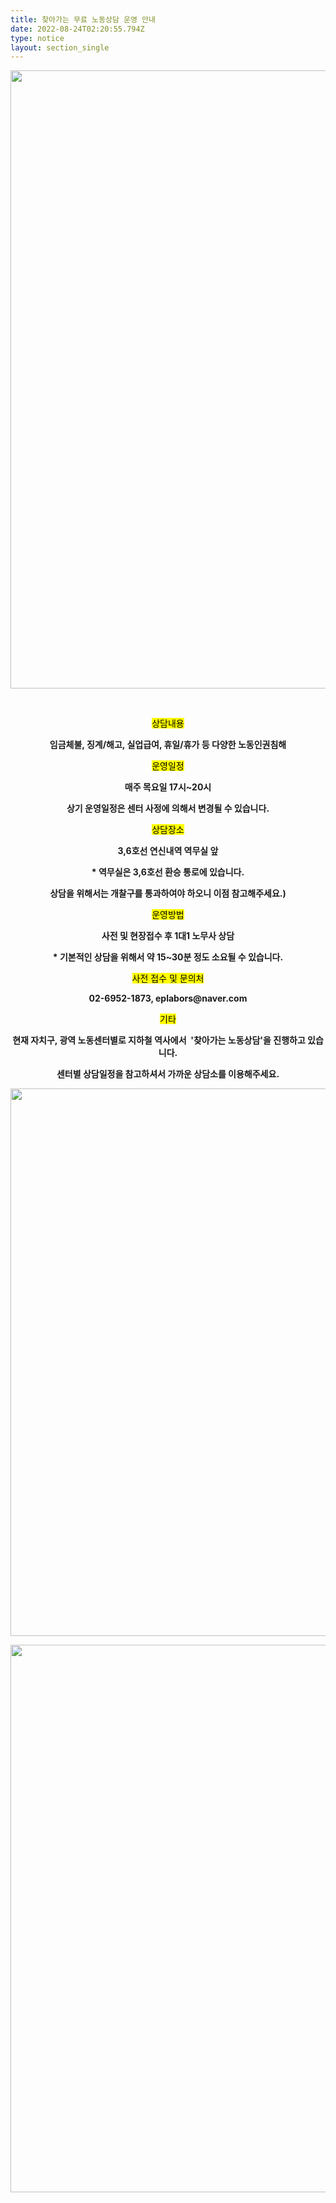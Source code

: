 ```yaml
---
title: 찾아가는 무료 노동상담 운영 안내
date: 2022-08-24T02:20:55.794Z
type: notice
layout: section_single
---
```

<p><img style="display: block; margin-left: auto; margin-right: auto;" src="https://drive.tiny.cloud/1/engl1s97gj9hrxpoa7eh7z5f05ozxfm1box3nxkh4j7a43ei/e7fc24bd-b9ce-412f-80c9-ba04cc536605" alt="" width="700" height="989" /></p>
<p>&nbsp;</p>
<p id="SE-f58a29c9-66c2-45d8-9c1e-6e082ff5389a" class="se-text-paragraph se-text-paragraph-align-center se-is-text-paragraph-block-selected" style="text-align: center;"><span id="SE-e16a89bf-4df1-48ec-9c94-5e269e386e28" class="se-ff-nanumgothic se-fs19 se-highlight __se-node"><mark>상담내용</mark></span></p>
<p id="SE-44ec838a-e758-49b4-9d42-67486d871499" class="se-text-paragraph se-text-paragraph-align-center se-is-text-paragraph-block-selected" style="text-align: center;"><span id="SE-6e3f5550-2ad4-45e2-b3df-d14afe7e98bf" class="se-ff-nanumgothic se-fs15 __se-node"><strong>임금체불, 징계/해고, 실업급여, 휴일/휴가 등 다양한 노동인권침해</strong></span></p>
<p id="SE-78b5d07d-fa31-4619-af61-b16a2e6dffc4" class="se-text-paragraph se-text-paragraph-align-center se-is-text-paragraph-block-selected" style="text-align: center;"><span id="SE-4f59b2d2-06f4-4333-802a-7d69b48f5f6b" class="se-ff-nanumgothic se-fs15 __se-node"></span></p>
<p id="SE-4cee9972-8aae-43d3-b792-701db10f25d4" class="se-text-paragraph se-text-paragraph-align-center se-is-text-paragraph-block-selected" style="text-align: center;"><span id="SE-5fa7f736-c444-4538-a22d-ec56c404509d" class="se-ff-nanumgothic se-fs19 se-highlight __se-node"><mark>운영일정</mark></span></p>
<p id="SE-b3a32355-60fd-4385-89c6-906bd8396e1b" class="se-text-paragraph se-text-paragraph-align-center se-is-text-paragraph-block-selected" style="text-align: center;"><span id="SE-bebfdfb6-59cb-4a90-9e05-470eb32d8541" class="se-ff-nanumgothic se-fs15 __se-node"><strong>매주 목요일 17시~20시</strong></span></p>
<p id="SE-185c99db-7739-4b57-8e9c-2e57f8198c09" class="se-text-paragraph se-text-paragraph-align-center se-is-text-paragraph-block-selected" style="text-align: center;"><span id="SE-ab20d4fe-dc40-4e41-95c0-f421b51d5396" class="se-ff-nanumgothic se-fs15 __se-node"><strong>상기 운영일정은 센터 사정에 의해서 변경될 수 있습니다.</strong></span></p>
<p id="SE-86328615-1f6d-4df5-8f6c-690370ef41af" class="se-text-paragraph se-text-paragraph-align-center se-is-text-paragraph-block-selected" style="text-align: center;"><span id="SE-564f49e7-f16b-4ff2-b2c4-5c429499f5be" class="se-ff-nanumgothic se-fs15 __se-node"></span></p>
<p id="SE-79fa994e-fe65-436a-bd5b-fb546631463a" class="se-text-paragraph se-text-paragraph-align-center se-is-text-paragraph-block-selected" style="text-align: center;"><span id="SE-1cca4887-6ca9-422a-8d8b-77cf78932c63" class="se-ff-nanumgothic se-fs19 se-highlight __se-node"><mark>상담장소</mark></span></p>
<p id="SE-489fbb06-5417-4eeb-b9b0-bbe161cc1512" class="se-text-paragraph se-text-paragraph-align-center se-is-text-paragraph-block-selected" style="text-align: center;"><span id="SE-b5477a98-2cb9-4ad4-8ce3-a41763ffab31" class="se-ff-nanumgothic se-fs15 __se-node"><strong>3,6호선 연신내역 역무실 앞</strong></span></p>
<p id="SE-ed64c3d4-8896-48a0-ac18-d0562758cf48" class="se-text-paragraph se-text-paragraph-align-center se-is-text-paragraph-block-selected" style="text-align: center;"><span id="SE-62ceea12-a803-4f73-a2d7-e9f095df4543" class="se-ff-nanumgothic se-fs15 __se-node"><strong>* 역무실은 3,6호선 환승 통로에 있습니다.</strong></span></p>
<p id="SE-7120691f-903f-497a-ba21-fd724ab1d1b9" class="se-text-paragraph se-text-paragraph-align-center se-is-text-paragraph-block-selected" style="text-align: center;"><span id="SE-86b542f9-535b-402b-887d-e3ad24a627ce" class="se-ff-nanumgothic se-fs15 __se-node"><strong>상담을 위해서는 개찰구를 통과하여야 하오니 이점 참고해주세요.)</strong></span></p>
<p id="SE-b523c952-33fc-43b5-b68b-9de4dc60905f" class="se-text-paragraph se-text-paragraph-align-center se-is-text-paragraph-block-selected" style="text-align: center;"><span id="SE-d769c98e-6e8f-4a28-b8e0-b32abf90250f" class="se-ff-nanumgothic se-fs15 __se-node"></span></p>
<p id="SE-7e6bde0c-f52b-423c-8ac3-9e27d30bd9a9" class="se-text-paragraph se-text-paragraph-align-center se-is-text-paragraph-block-selected" style="text-align: center;"><span id="SE-544430e2-cc48-4f50-b91d-4c297369f51f" class="se-ff-nanumgothic se-fs19 se-highlight __se-node"><mark>운영방법</mark></span></p>
<p id="SE-69302df2-cfbc-494e-9efb-1e190c33ae0f" class="se-text-paragraph se-text-paragraph-align-center se-is-text-paragraph-block-selected" style="text-align: center;"><span id="SE-b96a60fd-0e33-47d8-9f88-77f4ddeb75db" class="se-ff-nanumgothic se-fs15 __se-node"><strong>사전 및 현장접수 후 1대1 노무사 상담</strong></span></p>
<p id="SE-63892488-0d09-49a3-89fe-28a27d2eb2d3" class="se-text-paragraph se-text-paragraph-align-center se-is-text-paragraph-block-selected" style="text-align: center;"><span id="SE-25b199ee-31b5-4261-9e67-0f94a4b8c1f0" class="se-ff-nanumgothic se-fs15 __se-node"><strong>* 기본적인 상담을 위해서 약 15~30분 정도 소요될 수 있습니다.</strong></span></p>
<p id="SE-c70fea83-2387-4136-b697-ba63ca9ab4bb" class="se-text-paragraph se-text-paragraph-align-center se-is-text-paragraph-block-selected" style="text-align: center;"><span id="SE-4cd8a237-8032-438c-b891-743c541b0934" class="se-ff-nanumgothic se-fs15 __se-node"></span></p>
<p id="SE-eb21ff4a-0620-4eff-975a-bfb38f11fa35" class="se-text-paragraph se-text-paragraph-align-center se-is-text-paragraph-block-selected" style="text-align: center;"><span id="SE-93b63fa5-e0a0-404a-9592-23cb13bad340" class="se-ff-nanumgothic se-fs19 se-highlight __se-node"><mark>사전 접수 및 문의처</mark></span></p>
<p id="SE-1acd69bb-e03f-4564-b6c9-7e397505ad9e" class="se-text-paragraph se-text-paragraph-align-center se-is-text-paragraph-block-selected" style="text-align: center;"><span id="SE-0f34a6eb-2bf1-4a16-a789-dbeb895b9526" class="se-ff-nanumgothic se-fs15 __se-node"><strong>02-6952-1873, eplabors@naver.com</strong></span></p>
<p id="SE-77f9e125-7379-4981-88b0-3d66e65f118d" class="se-text-paragraph se-text-paragraph-align-center se-is-text-paragraph-block-selected" style="text-align: center;"><span id="SE-654eaee8-5bb6-4fa0-97f0-5c087d3517ee" class="se-ff-nanumgothic se-fs15 __se-node"></span></p>
<p id="SE-6ecc3b3f-bfca-4ced-b5e8-96286d06a976" class="se-text-paragraph se-text-paragraph-align-center se-is-text-paragraph-block-selected" style="text-align: center;"><span id="SE-d63b5cd3-a9bb-4c15-a9ea-2b60a1106cad" class="se-ff-nanumgothic se-fs19 se-highlight __se-node"><mark>기타</mark></span></p>
<p id="SE-6077c91e-1699-4a1b-af43-2c3e4bf4ed26" class="se-text-paragraph se-text-paragraph-align-center se-is-text-paragraph-block-selected" style="text-align: center;"><span id="SE-a16bccde-b56d-41b0-a154-401e3a3ee486" class="se-ff-nanumgothic se-fs15 __se-node"><strong>현재 자치구, 광역 노동센터별로 지하철 역사에서&nbsp; '찾아가는 노동상담'을 진행하고 있습니다. </strong></span></p>
<p class="se-text-paragraph se-text-paragraph-align-center se-is-text-paragraph-block-selected" style="text-align: center;"><span id="SE-a16bccde-b56d-41b0-a154-401e3a3ee486" class="se-ff-nanumgothic se-fs15 __se-node"><strong>센터별 상담일정을 참고하셔서 가까운 상담소를 이용해주세요.</strong></span></p>
<p class="se-text-paragraph se-text-paragraph-align-center se-is-text-paragraph-block-selected" style="text-align: center;"><span class="se-ff-nanumgothic se-fs15 __se-node"><strong><img src="https://drive.tiny.cloud/1/engl1s97gj9hrxpoa7eh7z5f05ozxfm1box3nxkh4j7a43ei/4ac0c0e6-9f3a-451a-b9a0-e34fcb0a9159" alt="" width="762" height="876" /></strong></span></p>
<p><img src="https://drive.tiny.cloud/1/engl1s97gj9hrxpoa7eh7z5f05ozxfm1box3nxkh4j7a43ei/e988f536-c158-4b49-9534-18d308f9a467" alt="" width="762" height="876" /></p>